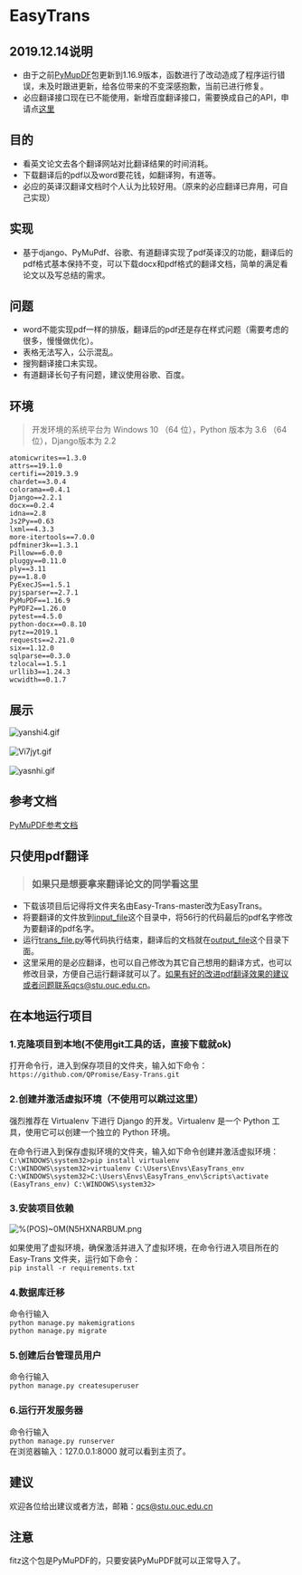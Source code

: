 # EasyTrans

## 2019.12.14说明
* 由于之前[PyMupDF](https://github.com/pymupdf/PyMuPDF)包更新到1.16.9版本，函数进行了改动造成了程序运行错误，未及时跟进更新，给各位带来的不变深感抱歉，当前已进行修复。
* 必应翻译接口现在已不能使用，新增百度翻译接口，需要换成自己的API，申请点[这里](http://api.fanyi.baidu.com/api/trans)
## 目的

* 看英文论文去各个翻译网站对比翻译结果的时间消耗。
* 下载翻译后的pdf以及word要花钱，如翻译狗，有道等。
* 必应的英译汉翻译文档时个人认为比较好用。（原来的必应翻译已弃用，可自己实现）
## 实现

* 基于django、PyMuPdf、谷歌、有道翻译实现了pdf英译汉的功能，翻译后的pdf格式基本保持不变，可以下载docx和pdf格式的翻译文档，简单的满足看论文以及写总结的需求。
## 问题

* word不能实现pdf一样的排版，翻译后的pdf还是存在样式问题（需要考虑的很多，慢慢做优化）。
* 表格无法写入，公示混乱。
* 搜狗翻译接口未实现。
* 有道翻译长句子有问题，建议使用谷歌、百度。
## 环境 

> 开发环境的系统平台为 Windows 10 （64 位），Python 版本为 3.6 （64 位），Django版本为 2.2
 ```
atomicwrites==1.3.0
attrs==19.1.0
certifi==2019.3.9
chardet==3.0.4
colorama==0.4.1
Django==2.2.1
docx==0.2.4
idna==2.8
Js2Py==0.63
lxml==4.3.3
more-itertools==7.0.0
pdfminer3k==1.3.1
Pillow==6.0.0
pluggy==0.11.0
ply==3.11
py==1.8.0
PyExecJS==1.5.1
pyjsparser==2.7.1
PyMuPDF==1.16.9
PyPDF2==1.26.0
pytest==4.5.0
python-docx==0.8.10
pytz==2019.1
requests==2.21.0
six==1.12.0
sqlparse==0.3.0
tzlocal==1.5.1
urllib3==1.24.3
wcwidth==0.1.7
```
## 展示

![yanshi4.gif](https://i.loli.net/2019/05/24/5ce7f0a825f6820093.gif)
<br>
<br>
![Vi7jyt.gif](https://s2.ax1x.com/2019/05/24/Vi7jyt.gif)
<br>
<br>
![yasnhi.gif](https://i.loli.net/2019/05/23/5ce6af09b4dd645364.gif)
## 参考文档

[PyMuPDF参考文档](https://pymupdf.readthedocs.io/en/latest/)
## 只使用pdf翻译
> ### 如果只是想要拿来翻译论文的同学看这里
* 下载该项目后记得将文件夹名由Easy-Trans-master改为EasyTrans。
* 将要翻译的文件放到[input_file](https://github.com/QPromise/Easy-Trans/tree/master/trans/input_file)这个目录中，将56行的代码最后的pdf名字修改为要翻译的pdf名字。
* 运行[trans_file.py](https://github.com/QPromise/Easy-Trans/blob/master/trans_file.py)等代码执行结束，翻译后的文档就在[output_file](https://github.com/QPromise/Easy-Trans/tree/master/trans/output_file)这个目录下面。
* 这里采用的是必应翻译，也可以自己修改为其它自己想用的翻译方式，也可以修改目录，方便自己运行翻译就可以了。如果有好的改进pdf翻译效果的建议或者问题联系qcs@stu.ouc.edu.cn。
## 在本地运行项目
### 1.克隆项目到本地(不使用git工具的话，直接下载就ok)
打开命令行，进入到保存项目的文件夹，输入如下命令：<br>
`https://github.com/QPromise/Easy-Trans.git`
<br>
### 2.创建并激活虚拟环境（不使用可以跳过这里）
强烈推荐在 Virtualenv 下进行 Django 的开发。Virtualenv 是一个 Python 工具，使用它可以创建一个独立的 Python 环境。<br>

在命令行进入到保存虚拟环境的文件夹，输入如下命令创建并激活虚拟环境：
<br>
`C:\WINDOWS\system32>pip install virtualenv`
<br>
`C:\WINDOWS\system32>virtualenv C:\Users\Envs\EasyTrans_env`
<br>
`C:\WINDOWS\system32>C:\Users\Envs\EasyTrans_env\Scripts\activate`
<br>
`(EasyTrans_env) C:\WINDOWS\system32>`
### 3.安装项目依赖
![%(POS)~0M$(N5HXNAR$BUM.png](https://i.loli.net/2019/05/24/5ce76124bd5e058450.png)

如果使用了虚拟环境，确保激活并进入了虚拟环境，在命令行进入项目所在的 Easy-Trans 文件夹，运行如下命令：<br>
`pip install -r requirements.txt`
### 4.数据库迁移
命令行输入<br>
`python manage.py makemigrations`<br>
`python manage.py migrate`
### 5.创建后台管理员用户
命令行输入<br>
`python manage.py createsuperuser`
### 6.运行开发服务器
命令行输入<br>
`python manage.py runserver`<br>
在浏览器输入：127.0.0.1:8000 就可以看到主页了。
## 建议
欢迎各位给出建议或者方法，邮箱：qcs@stu.ouc.edu.cn
## 注意
fitz这个包是PyMuPDF的，只要安装PyMuPDF就可以正常导入了。
